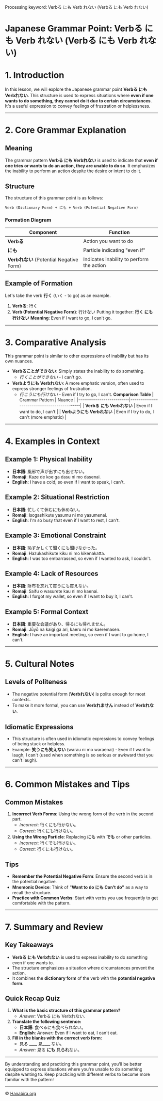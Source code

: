 Processing keyword: Verbる にも Verb れない (Verbる にも Verb れない)
# Japanese Grammar Point: Verbる にも Verb れない (Verbる にも Verb れない)
# 1. Introduction
In this lesson, we will explore the Japanese grammar point **Verbる にも Verbれない**. This structure is used to express situations where **even if one wants to do something, they cannot do it due to certain circumstances**. It's a useful expression to convey feelings of frustration or helplessness.

---
# 2. Core Grammar Explanation
## Meaning
The grammar pattern **Verbる にも Verbれない** is used to indicate that **even if one tries or wants to do an action, they are unable to do so**. It emphasizes the inability to perform an action despite the desire or intent to do it.
## Structure
The structure of this grammar point is as follows:
```
Verb (Dictionary Form) + にも + Verb (Potential Negative Form)
```
### Formation Diagram
| Component                    | Function                                     |
|------------------------------|----------------------------------------------|
| **Verbる**                   | Action you want to do                        |
| **にも**                     | Particle indicating "even if"                |
| **Verbれない** (Potential Negative Form) | Indicates inability to perform the action |
## Example of Formation
Let's take the verb **行く** (いく - to go) as an example.
1. **Verbる**: 行く
2. **Verb (Potential Negative Form)**: 行けない
Putting it together:
**行く にも 行けない**
**Meaning**: Even if I want to go, I can't go.
---
# 3. Comparative Analysis
This grammar point is similar to other expressions of inability but has its own nuances.
- **Verbることができない**: Simply states the inability to do something.
  - *行くことができない* - I can't go.
- **Verbようにも Verbれない**: A more emphatic version, often used to express stronger feelings of frustration.
  - *行こうにも行けない* - Even if I try to go, I can't.
**Comparison Table**
| Grammar Pattern          | Nuance                                      |
|--------------------------|---------------------------------------------|
| **Verbる にも Verbれない**     | Even if I want to do, I can't            |
| **Verbようにも Verbれない**   | Even if I try to do, I can't (more emphatic) |
---
# 4. Examples in Context
## Example 1: Physical Inability
- **日本語**: 風邪で声が出すにも出せない。
- **Romaji**: Kaze de koe ga dasu ni mo dasenai.
- **English**: I have a cold, so even if I want to speak, I can't.
## Example 2: Situational Restriction
- **日本語**: 忙しくて休むにも休めない。
- **Romaji**: Isogashikute yasumu ni mo yasumenai.
- **English**: I'm so busy that even if I want to rest, I can't.
## Example 3: Emotional Constraint
- **日本語**: 恥ずかしくて聞くにも聞けなかった。
- **Romaji**: Hazukashikute kiku ni mo kikenakatta.
- **English**: I was too embarrassed, so even if I wanted to ask, I couldn't.
## Example 4: Lack of Resources
- **日本語**: 財布を忘れて買うにも買えない。
- **Romaji**: Saifu o wasurete kau ni mo kaenai.
- **English**: I forgot my wallet, so even if I want to buy it, I can't.
## Example 5: Formal Context
- **日本語**: 重要な会議があり、帰るにも帰れません。
- **Romaji**: Jūyō na kaigi ga ari, kaeru ni mo kaeremasen.
- **English**: I have an important meeting, so even if I want to go home, I can't.
---
# 5. Cultural Notes
## Levels of Politeness
- The negative potential form (**Verbれない**) is polite enough for most contexts.
- To make it more formal, you can use **Verbれません** instead of **Verbれない**.
## Idiomatic Expressions
- This structure is often used in idiomatic expressions to convey feelings of being stuck or helpless.
- Example: **笑うにも笑えない** (warau ni mo waraenai) - Even if I want to laugh, I can't (used when something is so serious or awkward that you can't laugh).
---
# 6. Common Mistakes and Tips
## Common Mistakes
1. **Incorrect Verb Forms**: Using the wrong form of the verb in the second part.
   - *Incorrect*: 行くにも行かない。
   - *Correct*: 行くにも行けない。
2. **Using the Wrong Particle**: Replacing **にも** with **でも** or other particles.
   - *Incorrect*: 行くでも行けない。
   - *Correct*: 行くにも行けない。
## Tips
- **Remember the Potential Negative Form**: Ensure the second verb is in the potential negative.
- **Mnemonic Device**: Think of **"Want to do にも Can't do"** as a way to recall the structure.
- **Practice with Common Verbs**: Start with verbs you use frequently to get comfortable with the pattern.
---
# 7. Summary and Review
## Key Takeaways
- **Verbる にも Verbれない** is used to express inability to do something even if one wants to.
- The structure emphasizes a situation where circumstances prevent the action.
- It combines the **dictionary form** of the verb with the **potential negative form**.
## Quick Recap Quiz
1. **What is the basic structure of this grammar pattern?**
   - *Answer:* Verbる にも Verbれない.
2. **Translate the following sentence:**
   - **日本語**: 食べるにも食べられない。
   - **English**: *Answer:* Even if I want to eat, I can't eat.
3. **Fill in the blanks with the correct verb form:**
   - 見る ____ 見____ ない。
   - *Answer:* 見る **にも** 見**られ**ない。
---
By understanding and practicing this grammar point, you'll be better equipped to express situations where you're unable to do something despite wanting to. Keep practicing with different verbs to become more familiar with the pattern!


---

© [Hanabira.org](https://hanabira.org)
